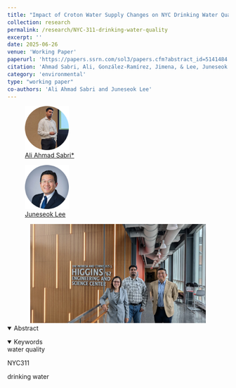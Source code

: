 ```yaml
---
title: "Impact of Croton Water Supply Changes on NYC Drinking Water Quality Complaints: A Difference-in-Difference and Causal Forest Analysis"
collection: research
permalink: /research/NYC-311-drinking-water-quality
excerpt: ''
date: 2025-06-26
venue: 'Working Paper'
paperurl: 'https://papers.ssrn.com/sol3/papers.cfm?abstract_id=5141484'
citation: 'Ahmad Sabri, Ali, González-Ramírez, Jimena, & Lee, Juneseok (2024). &quot; Impact of Croton Water Supply Changes on NYC Drinking Water Quality Complaints: A Difference-in-Difference and Causal Forest Analysis.&quot; <i> Working Paper</i>.'
category: 'environmental'
type: "working paper"
co-authors: 'Ali Ahmad Sabri and Juneseok Lee'
---
```


<!-- Google tag (gtag.js) -->
<script async src="https://www.googletagmanager.com/gtag/js?id=G-Q95WSVMDNZ"></script>
<script>
  window.dataLayer = window.dataLayer || [];
  function gtag(){dataLayer.push(arguments);}
  gtag('js', new Date());

  gtag('config', 'G-Q95WSVMDNZ');
</script>

<!--
<div style="background-color: #e6f3ff; padding: 10px; padding-left:10px; border-radius: 10px; text-align: center; font-weight: bold; font-size: 20px; color = #003366;"> 
<a href="http://jimegon.github.io/files/Gonzalez-Ramírez_Value_of_Disc_Golf_Course.pdf" target="_blank">Download the paper</a> 
</div>
-->

<i> </i>

<body>
<div class="image-container">
        <figure>
            <img src="/images/co-authors/Ali_Ahmad_Sabri.png" alt="Image 1" width="100" height="auto">
            <figcaption><a href="https://www.linkedin.com/in/ali-ahmad-sabri-062362301/" target="_blank">Ali Ahmad Sabri*</a></figcaption>
        </figure>
        <figure>
            <img src="/images/co-authors/Juneseok_Lee.png" alt="Image 2" width="100" height="auto">
            <figcaption><a href="https://manhattan.edu/campus-directory/jlee04" target="_blank">Juneseok Lee</a></figcaption>
        </figure>
        <!-- Add more images as needed -->
    </div>
</body>




<div align="center">
  <img src="/images/co-authors/Ali_Juneseok_Jimena.png" alt="Diagram" width="400"/>
</div>

<details open>
<summary>
Abstract
</summary>

<p>

</p>

</details>

<details open>
<summary>
Keywords
</summary>
water quality <br>

NYC311 <br>

drinking water <br>

</details>

